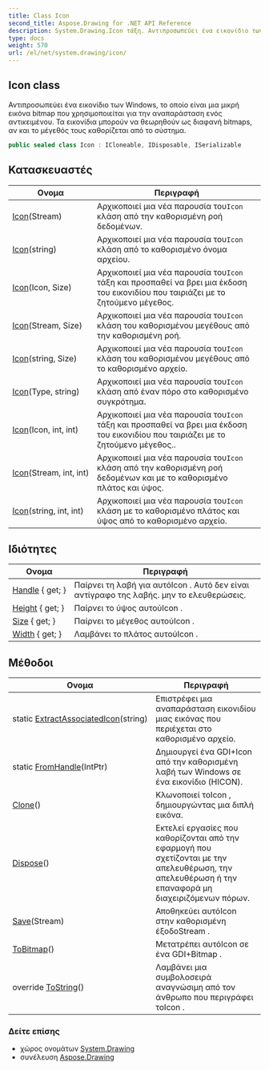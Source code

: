 ```yaml
---
title: Class Icon
second_title: Aspose.Drawing for .NET API Reference
description: System.Drawing.Icon τάξη. Αντιπροσωπεύει ένα εικονίδιο των Windows το οποίο είναι μια μικρή εικόνα bitmap που χρησιμοποιείται για την αναπαράσταση ενός αντικειμένου. Τα εικονίδια μπορούν να θεωρηθούν ως διαφανή bitmaps αν και το μέγεθός τους καθορίζεται από το σύστημα.
type: docs
weight: 570
url: /el/net/system.drawing/icon/
---
```

## Icon class

Αντιπροσωπεύει ένα εικονίδιο των Windows, το οποίο είναι μια μικρή εικόνα bitmap που χρησιμοποιείται για την αναπαράσταση ενός αντικειμένου. Τα εικονίδια μπορούν να θεωρηθούν ως διαφανή bitmaps, αν και το μέγεθός τους καθορίζεται από το σύστημα.

```csharp
public sealed class Icon : ICloneable, IDisposable, ISerializable
```

## Κατασκευαστές

| Ονομα | Περιγραφή |
| --- | --- |
| [Icon](icon/#constructor_2)(Stream) | Αρχικοποιεί μια νέα παρουσία του`Icon` κλάση από την καθορισμένη ροή δεδομένων. |
| [Icon](icon/#constructor_5)(string) | Αρχικοποιεί μια νέα παρουσία του`Icon` κλάση από το καθορισμένο όνομα αρχείου. |
| [Icon](icon/#constructor_1)(Icon, Size) | Αρχικοποιεί μια νέα παρουσία του`Icon` τάξη και προσπαθεί να βρει μια έκδοση του εικονιδίου που ταιριάζει με το ζητούμενο μέγεθος. |
| [Icon](icon/#constructor_4)(Stream, Size) | Αρχικοποιεί μια νέα παρουσία του`Icon` κλάση του καθορισμένου μεγέθους από την καθορισμένη ροή. |
| [Icon](icon/#constructor_7)(string, Size) | Αρχικοποιεί μια νέα παρουσία του`Icon` κλάση του καθορισμένου μεγέθους από το καθορισμένο αρχείο. |
| [Icon](icon/#constructor_8)(Type, string) | Αρχικοποιεί μια νέα παρουσία του`Icon` κλάση από έναν πόρο στο καθορισμένο συγκρότημα. |
| [Icon](icon/#constructor)(Icon, int, int) | Αρχικοποιεί μια νέα παρουσία του`Icon` τάξη και προσπαθεί να βρει μια έκδοση του εικονιδίου που ταιριάζει με το ζητούμενο μέγεθος.. |
| [Icon](icon/#constructor_3)(Stream, int, int) | Αρχικοποιεί μια νέα παρουσία του`Icon` κλάση από την καθορισμένη ροή δεδομένων και με το καθορισμένο πλάτος και ύψος. |
| [Icon](icon/#constructor_6)(string, int, int) | Αρχικοποιεί μια νέα παρουσία του`Icon` κλάση με το καθορισμένο πλάτος και ύψος από το καθορισμένο αρχείο. |

## Ιδιότητες

| Ονομα | Περιγραφή |
| --- | --- |
| [Handle](../../system.drawing/icon/handle/) { get; } | Παίρνει τη λαβή για αυτόIcon . Αυτό δεν είναι αντίγραφο της λαβής. μην το ελευθερώσεις. |
| [Height](../../system.drawing/icon/height/) { get; } | Παίρνει το ύψος αυτούIcon . |
| [Size](../../system.drawing/icon/size/) { get; } | Παίρνει το μέγεθος αυτούIcon . |
| [Width](../../system.drawing/icon/width/) { get; } | Λαμβάνει το πλάτος αυτούIcon . |

## Μέθοδοι

| Ονομα | Περιγραφή |
| --- | --- |
| static [ExtractAssociatedIcon](../../system.drawing/icon/extractassociatedicon/)(string) | Επιστρέφει μια αναπαράσταση εικονιδίου μιας εικόνας που περιέχεται στο καθορισμένο αρχείο. |
| static [FromHandle](../../system.drawing/icon/fromhandle/)(IntPtr) | Δημιουργεί ένα GDI+Icon από την καθορισμένη λαβή των Windows σε ένα εικονίδιο (HICON). |
| [Clone](../../system.drawing/icon/clone/)() | Κλωνοποιεί τοIcon , δημιουργώντας μια διπλή εικόνα. |
| [Dispose](../../system.drawing/icon/dispose/)() | Εκτελεί εργασίες που καθορίζονται από την εφαρμογή που σχετίζονται με την απελευθέρωση, την απελευθέρωση ή την επαναφορά μη διαχειριζόμενων πόρων. |
| [Save](../../system.drawing/icon/save/)(Stream) | Αποθηκεύει αυτόIcon στην καθορισμένη έξοδοStream . |
| [ToBitmap](../../system.drawing/icon/tobitmap/)() | Μετατρέπει αυτόIcon σε ένα GDI+Bitmap . |
| override [ToString](../../system.drawing/icon/tostring/)() | Λαμβάνει μια συμβολοσειρά αναγνώσιμη από τον άνθρωπο που περιγράφει τοIcon . |

### Δείτε επίσης

* χώρος ονομάτων [System.Drawing](../../system.drawing/)
* συνέλευση [Aspose.Drawing](../../)



